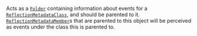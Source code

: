 Acts as a [`Folder`](https://create.roblox.com/docs/reference/engine/classes/Folder) containing information about events for a
[`ReflectionMetadataClass`](https://create.roblox.com/docs/reference/engine/classes/ReflectionMetadataClass), and should be parented to it.
[`ReflectionMetadataMember`](https://create.roblox.com/docs/reference/engine/classes/ReflectionMetadataMember)s that are parented to this object will be
perceived as events under the class this is parented to.